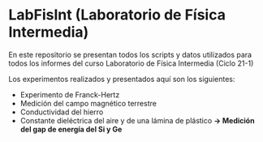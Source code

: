 # LabFisInt (Laboratorio de Física Intermedia)
En este repositorio se presentan todos los scripts y datos utilizados para todos los informes del curso Laboratorio de Física Intermedia (Ciclo 21-1)

Los experimentos realizados y presentados aquí son los siguientes:
- Experimento de Franck-Hertz
- Medición del campo magnético terrestre
- Conductividad del hierro
- Constante dieléctrica del aire y de una lámina de plástico
**-> Medición del gap de energía del Si y Ge**
